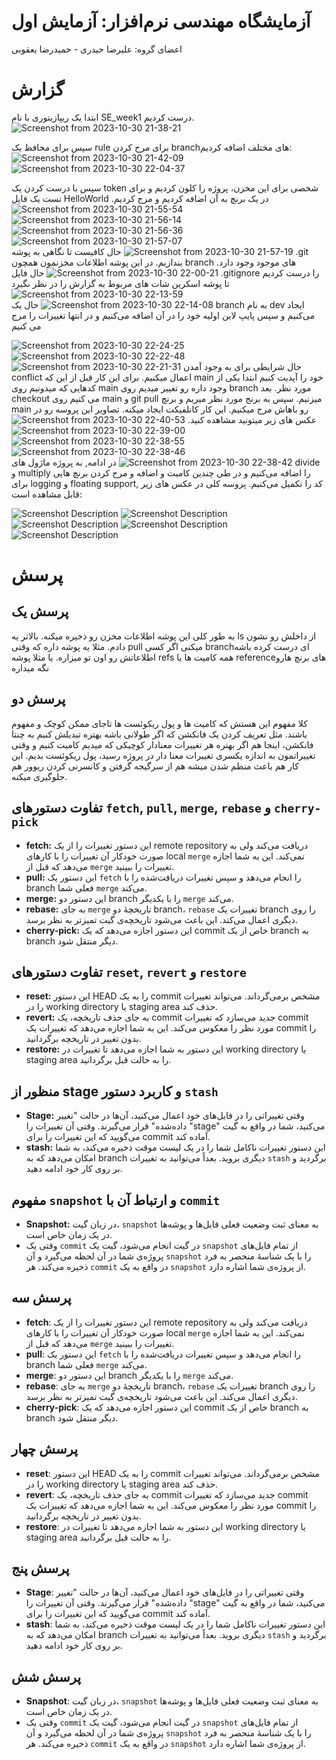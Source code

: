 # آزمایشگاه مهندسی نرم‌افزار: آزمایش اول
اعضای گروه: علیرضا حیدری - حمیدرضا یعقوبی

# گزارش
ابتدا یک ریپازیتوری با نام SE_week1 درست کردیم.
![Screenshot from 2023-10-30 21-38-21](https://github.com/hamidrezayaghobi/SL_week1/assets/59170724/798c4d3e-9bca-4ef4-a16e-82e49fd3462d)

سپس برای محافظ یک rule برای مرج کردن branchهای مختلف اضافه کردیم:
![Screenshot from 2023-10-30 21-42-09](https://github.com/hamidrezayaghobi/SL_week1/assets/59170724/d091c93d-f7db-44ec-b480-f98ca120835d)
![Screenshot from 2023-10-30 22-04-37](https://github.com/hamidrezayaghobi/SL_week1/assets/59170724/9ca3fe78-2825-4bff-88c2-bd3591134862)

سپس با درست کردن یک token شخصی برای این مخزن، پروژه را کلون کردیم و برای تست یک فایل HelloWorld در یک برنچ به آن اضافه کردیم و مرج کردیم.
![Screenshot from 2023-10-30 21-55-54](https://github.com/hamidrezayaghobi/SL_week1/assets/59170724/c3bb7758-26b7-46b3-aadd-c2e39f8645d5)
![Screenshot from 2023-10-30 21-56-14](https://github.com/hamidrezayaghobi/SL_week1/assets/59170724/233002c0-5f92-4374-abb2-fa567e004952)
![Screenshot from 2023-10-30 21-56-36](https://github.com/hamidrezayaghobi/SL_week1/assets/59170724/721bd11b-56a1-48fb-a064-7bdda5f83c28)
![Screenshot from 2023-10-30 21-57-07](https://github.com/hamidrezayaghobi/SL_week1/assets/59170724/dbf22cb3-d9c0-4072-a3d2-485c149ab6fb)
![Screenshot from 2023-10-30 21-57-19](https://github.com/hamidrezayaghobi/SL_week1/assets/59170724/a6318dfa-fb17-4c15-a770-897ceeb59851)
حال کافیست تا نگاهی به پوشه .git بندازیم. در این پوشه اطلاعات مخزنمون همچون branch های موجود وجود دارد.
![Screenshot from 2023-10-30 22-00-21](https://github.com/hamidrezayaghobi/SL_week1/assets/59170724/32144a02-337c-4cd9-b3fb-4872b84b6b6b)
حال فایل .gitignore را درست کردیم تا پوشه اسکرین شات های مربوط به گزارش را در نظر نگیرد
![Screenshot from 2023-10-30 22-13-59](https://github.com/hamidrezayaghobi/SL_week1/assets/59170724/60fecf2a-1ed7-4ee0-a28b-f25849d48340)
![Screenshot from 2023-10-30 22-14-08](https://github.com/hamidrezayaghobi/SL_week1/assets/59170724/00d0bc4a-5085-4e42-b9bc-502411f38121)
حال یک branch به نام dev ایجاد می‌کنیم و سپس پایپ لاین اولیه خود را در آن اضافه می‌کنیم و در انتها تغییرات را مرج می کنیم

![Screenshot from 2023-10-30 22-24-25](https://github.com/hamidrezayaghobi/SL_week1/assets/59170724/76c4aec3-1b83-484a-b0c0-45af52d51e23)
![Screenshot from 2023-10-30 22-22-48](https://github.com/hamidrezayaghobi/SL_week1/assets/59170724/bae19125-b6c3-43ed-9e42-e0c0326d50bf)
![Screenshot from 2023-10-30 22-21-31](https://github.com/hamidrezayaghobi/SL_week1/assets/59170724/2efa0b5a-bae6-457f-b83a-08fe2324cb7e)
حال شرایطی برای به وجود آمدن conflict اعمال میکنیم. برای این کار قبل از این که main خود را آپدیت کنیم ابتدا یکی از کدهایی که میدونیم روی main وجود داره رو تغییر میدیم روی branch مورد نظر. بعد checkout می کنیم روی main و git pull میزنیم. سپس به برنج مورد نظر میریم و برنچ main رو باهاش مرج میکنیم. این کار کانلفیکت ایجاد میکنه. تصاویر این پروسه رو در عکس های زیر میتونید مشاهده کنید.
![Screenshot from 2023-10-30 22-40-53](https://github.com/hamidrezayaghobi/SL_week1/assets/59170724/dda89997-816e-4ae0-9cc9-6c5989966ed4)
![Screenshot from 2023-10-30 22-39-00](https://github.com/hamidrezayaghobi/SL_week1/assets/59170724/13716480-1069-4c04-b35e-e83d3f21afaa)
![Screenshot from 2023-10-30 22-38-55](https://github.com/hamidrezayaghobi/SL_week1/assets/59170724/49981028-fb96-4ef2-a431-d72ad0a94c56)
![Screenshot from 2023-10-30 22-38-46](https://github.com/hamidrezayaghobi/SL_week1/assets/59170724/9e453b64-3c68-452f-bbfc-065127ce1a18)
![Screenshot from 2023-10-30 22-38-42](https://github.com/hamidrezayaghobi/SL_week1/assets/59170724/7b9d4375-29c7-4f89-a492-85a7714625ad)
در ادامه, به پروژه ماژول های divide و multiply را اضافه می‌کنیم و در طی چندین کامیت و اضافه و مرج کردن برنچ هایی برای logging و floating support, کد را تکمیل می‌کنیم. پروسه کلی در عکس های زیر قابل مشاهده است:

![Screenshot Description](https://raw.githubusercontent.com/hamidrezayaghobi/SL_week1/master/screenshots/added_func.png)
![Screenshot Description](https://raw.githubusercontent.com/hamidrezayaghobi/SL_week1/master/screenshots/conf_code.png)
![Screenshot Description](https://raw.githubusercontent.com/hamidrezayaghobi/SL_week1/master/screenshots/resolve_conf.png)
![Screenshot Description](https://raw.githubusercontent.com/hamidrezayaghobi/SL_week1/master/screenshots/final_code.png)
![Screenshot Description](https://raw.githubusercontent.com/hamidrezayaghobi/SL_week1/master/screenshots/resolve_conf.png)

# پرسش

## پرسش یک
به طور کلی این پوشه اطلاعات مخزن رو ذخیره میکنه. بالاتر یه ls از داخلش رو نشون دادم. مثلا یه پوشه داره که وقتی pull میکنی اگر کسی branchای درست کرده باشه اطلاعاتش رو اون تو میزاره. یا مثلا پوشه refs همه کامیت ها یا referenceهای برنچ هارو نگه میداره

## پرسش دو
کلا مفهوم این هستش که کامیت ها و پول ریکوئست ها تاجای ممکن کوچک و مفهوم باشند. مثل تعریف کردن یک فانکشن که اگر طولانی باشه بهتره تبدیلش کنیم به چنتا فانکشن، اینجا هم اگر بهتره هر تغییرات معنادار کوچیکی که میدیم کامیت کنیم و وقتی تغییراتمون به اندازه یکسری تغییرات معنا دار در پروژه رسید، پول ریکوئست بدیم. این کار هم باعث منظم شدن میشه هم از سرگیجه گرفتن و کانسرنی کردن ریوور هم جلوگیری میکنه.

## تفاوت دستورهای `fetch`, `pull`, `merge`, `rebase` و `cherry-pick`

* **fetch:** این دستور تغییرات را از یک remote repository دریافت می‌کند ولی به صورت خودکار آن تغییرات را با کارهای local `merge` نمی‌کند. این به شما اجازه می‌دهد که قبل از `merge` تغییرات را ببینید.
* **pull:** این دستور یک `fetch` را انجام می‌دهد و سپس تغییرات دریافت‌شده را با branch فعلی شما `merge` می‌کند.
* **merge:** این دستور دو branch را با یکدیگر `merge` می‌کند.
* **rebase:** به جای `merge` تاریخچهٔ دو branch، `rebase` تغییرات یک branch را روی دیگری اعمال می‌کند. این باعث می‌شود تاریخچه‌ی گیت تمیزتر به نظر برسد.
* **cherry-pick:** این دستور اجازه می‌دهد که یک commit خاص از یک branch به branch دیگر منتقل شود.

## تفاوت دستورهای `reset`, `revert` و `restore`

* **reset:** این دستور HEAD را به یک commit مشخص برمی‌گرداند. می‌تواند تغییرات را در working directory یا staging area حذف کند.
* **revert:** به جای حذف تاریخچه، یک commit جدید می‌سازد که تغییرات commit مورد نظر را معکوس می‌کند. این به شما اجازه می‌دهد که تغییرات یک commit را بدون تغییر در تاریخچه برگردانید.
* **restore:** این دستور به شما اجازه می‌دهد تا تغییرات در working directory یا staging area را به حالت قبل برگردانید.

## منظور از stage و کاربرد دستور `stash`

* **Stage:** وقتی تغییراتی را در فایل‌های خود اعمال می‌کنید، آن‌ها در حالت "تغییر داده‌شده" قرار می‌گیرند. وقتی آن تغییرات را "stage" می‌کنید، شما در واقع به گیت می‌گویید که این تغییرات را برای commit آماده کند.
* **stash:** این دستور تغییرات ناکامل شما را در یک لیست موقت ذخیره می‌کند، به شما امکان می‌دهد که به branch دیگری بروید. بعداً می‌توانید به تغییرات `stash` برگردید و بر روی کار خود ادامه دهید.

## مفهوم `snapshot` و ارتباط آن با `commit`

* **Snapshot:** در زبان گیت، `snapshot` به معنای ثبت وضعیت فعلی فایل‌ها و پوشه‌ها در یک زمان خاص است. 
* وقتی یک `commit` در گیت انجام می‌شود، گیت یک `snapshot` از تمام فایل‌های پروژه‌ی شما در آن لحظه می‌گیرد و آن `snapshot` را با یک شناسهٔ منحصر به فرد ذخیره می‌کند. هر `commit` در واقع به یک `snapshot` از پروژه‌ی شما اشاره دارد.

## پرسش سه
- **fetch**: این دستور تغییرات را از یک remote repository دریافت می‌کند ولی به صورت خودکار آن تغییرات را با کارهای local `merge` نمی‌کند. این به شما اجازه می‌دهد که قبل از `merge` تغییرات را ببینید.
- **pull**: این دستور یک `fetch` را انجام می‌دهد و سپس تغییرات دریافت‌شده را با branch فعلی شما `merge` می‌کند.
- **merge**: این دستور دو branch را با یکدیگر `merge` می‌کند.
- **rebase**: به جای `merge` تاریخچهٔ دو branch، `rebase` تغییرات یک branch را روی دیگری اعمال می‌کند. این باعث می‌شود تاریخچه‌ی گیت تمیزتر به نظر برسد.
- **cherry-pick**: این دستور اجازه می‌دهد که یک commit خاص از یک branch به branch دیگر منتقل شود.

## پرسش چهار

- **reset**: این دستور HEAD را به یک commit مشخص برمی‌گرداند. می‌تواند تغییرات را در working directory یا staging area حذف کند.
- **revert**: به جای حذف تاریخچه، یک commit جدید می‌سازد که تغییرات commit مورد نظر را معکوس می‌کند. این به شما اجازه می‌دهد که تغییرات یک commit را بدون تغییر در تاریخچه برگردانید.
- **restore**: این دستور به شما اجازه می‌دهد تا تغییرات در working directory یا staging area را به حالت قبل برگردانید.

## پرسش پنج

- **Stage**: وقتی تغییراتی را در فایل‌های خود اعمال می‌کنید، آن‌ها در حالت "تغییر داده‌شده" قرار می‌گیرند. وقتی آن تغییرات را "stage" می‌کنید، شما در واقع به گیت می‌گویید که این تغییرات را برای commit آماده کند.
- **stash**: این دستور تغییرات ناکامل شما را در یک لیست موقت ذخیره می‌کند، به شما امکان می‌دهد که به branch دیگری بروید. بعداً می‌توانید به تغییرات `stash` برگردید و بر روی کار خود ادامه دهید.

## پرسش شش

- **Snapshot**: در زبان گیت، `snapshot` به معنای ثبت وضعیت فعلی فایل‌ها و پوشه‌ها در یک زمان خاص است. 
- وقتی یک `commit` در گیت انجام می‌شود، گیت یک `snapshot` از تمام فایل‌های پروژه‌ی شما در آن لحظه می‌گیرد و آن `snapshot` را با یک شناسهٔ منحصر به فرد ذخیره می‌کند. هر `commit` در واقع به یک `snapshot` از پروژه‌ی شما اشاره دارد.






